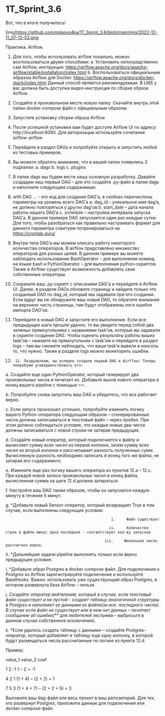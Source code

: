 # 1T_Sprint_3.6

Вот, что в итоге получилось! 

[img]https://github.com/piskovo4ka/1T_Sprint_3.6/blob/main/img/2022-12-11_07-12-53.png






Практика. Airflow.
1. Для того, чтобы использовать airflow локально, можно воспользоваться двумя способами:
     a. Установить непосредственно сам Airflow, инструкция: https://airflow.apache.org/docs/apache-airflow/stable/installation/index.html
     b. Воспользоваться официальным образом Airflow для Docker: https://airflow.apache.org/docs/docker-stack/index.html
Данный способ является рекомендуемым. В LMS у вас должна быть доступна видео-инструкция по сборке образа Airflow.
2. Создайте в произвольном месте новую папку. Скачайте внутрь этой папки docker-compose файл с официальным образом.
3. Запустите установку сборки образа Airflow
4. После успешной установки вам будет доступе Airflow UI по адресу: http://localhost:8080. Для авторизации используйте сочетание airflow-airflow
5. Перейдите в раздел DAGs и попробуйте открыть и запустить любой из тестовых примеров.
6. Вы можете обратить внимание, что в вашей папке появились 3 подпапки:
     a. dags
     b. logs
     c. plugins
7. В папке dags мы будем вести нашу основную разработку. Давайте создадим наш первый DAG – для это создайте .py-файл в папке dags и наполните следующим содержимым:


8. with DAG … - это код для создания DAG’а, в скобках перечислены параметры на уровень всего DAG’а
     a. dag_id – уникальное имя dag’a, не должно повторяться у других dag’ов
     b. start_date – дата начала работы нашего DAG’a
     c. schedule – настройка интервала запуска DAG’а. В данном примере DAG запускается один раз каждые сутки. Для того, чтобы разобраться как правильно настраивать формат для данного параметра советуем потренироваться на https://crontab.guru/
9. Внутри тела DAG’a мы можем описать работу некоторого количества операторов. В airflow представлено множество операторов для разных целей. В данном примере вы можете наблюдать использование BashOperator – для выполнения команд на языке bash и PythonOperator – для выполнения python-скриптов. Также в Airflow существует возможность добавлять свои собственные операторы.
10. Сохраните ваш .py-скрипт с описанием DAG’а и перейдите в Airflow UI. Далее, в разделе DAGs обновите страницу и найдите только что созданный DAG по dag_id, который мы задавали при его создании. Если вдруг вы не обнаружите ваш новый DAG, то обратите внимание на верхнюю часть страницы, там будут отображены логи ошибок импорта DAG’ов.
11. Перейдите в новый DAG и запустите его выполнение. Если все предыдущие шаги прошли удачно, то вы увидите перед собой два зеленых прямоугольника с названиями task’ов, которые вы задавали в скрипте создания DAG. Чтобы оценить результаты работы ваших task’ов – нажмите на прямоугольник с task’ом и перейдите в раздел logs – там вы сможете наблюдать, что ваши task’и вывели в консоль то, что нужно. Также в разделе logs можно мониторить ошибки.
1.      12. Поздравляем, вы успешно создали первый DAG в Airflow! Теперь попробуем усовершенствовать его:

a.      Создайте еще один PythonOperator, который генерирует два произвольных числа и печатает их. Добавьте вызов нового оператора в конец вашего pipeline с помощью >>.

b.      Попробуйте снова запустить ваш DAG и убедитесь, что все работает верно.

c.      Если запуск произошел успешно, попробуйте изменить логику вашего Python-оператора следующим образом – сгенерированные числа должны записываться в текстовый файл – через пробел. При этом должно соблюдаться условие, что каждые новые два числа должны записываться с новой строки не затирая предыдущие.

d.      Создайте новый оператор, который подключается к файлу и вычисляет сумму всех чисел из первой колонки, затем сумму всех чисел из второй колонки и рассчитывает разность полученных сумм. Вычисленную разность необходимо записать в конец того же файла, не затирая его содержимого.

e.      Измените еще раз логику вашего оператора из пунктов 12.а – 12.с. При каждой новой записи произвольных чисел в конец файла, вычисленная сумма на шаге 12.d должна затираться.

f.       Настройте ваш DAG таким образом, чтобы он запускался каждую минуту в течение 5 минут.

g.     *Добавьте новый Sensor-оператор, который возвращает True в том случае, если выполнены следующие условия:

                                                    i.     Файл существует

                                                   ii.     Количество строк в файле минус одна последняя - соответствует кол-ву запусков

                                                 iii.     Финальное число рассчитано верно.

h.      *Дальнейшие задачи pipeline выполнять только если верно предыдущее условие.

i.     *Добавьте образ Postgres в docker-compose файл. Для подключения к Postgres из Airflow зарегистрируйте подключение и используйте BaseHooks. Важно: использовать уже существующий образ Postgres, в котором развернута база Airflow – нельзя.

j.      *Создайте оператор вейтвления, который в случае, если текстовый файл существует и не пустой - создает таблицу аналогичной структуры в Postgres и наполняет ее данными из файла(за иск. последнего числа). В случае если файл не существует или в нем нет данных – печатает сообщение об ошибке(*** для любителей экстрима – выбросьте в данном случае собственное исключение).

k.       *Если удалось создать таблицу с данными – создайте Postgres-оператор, который добавляет в таблицу еще одну колонку, в которой будут размещаться числа рассчитанные по логике из пункта 12.d. 

Пример:

value_1 value_2 coef

1            2             -1                          1 – 2 = -1

4            2             1                           (1 + 4) – (2 + 2) = 1

7            5             3                           (1 + 4 + 7) – (2 + 2 + 5) = 3

 

Выложите ваш dag-файл или весь проект в ваш репозиторий. Для тех, кто развернул Postgres, приложите данные для подключения или docker-compose-файл.

